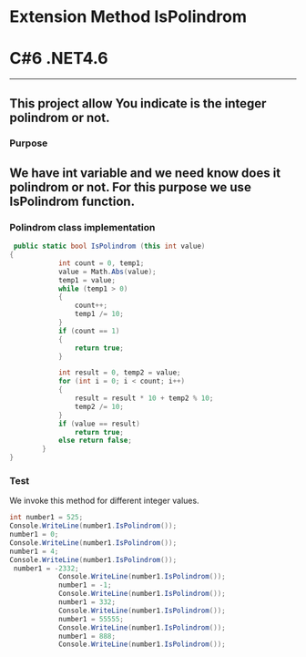 # Extension Method IsPolindrom
# C#6  .NET4.6

----
This project allow You indicate is the integer polindrom or not.
----

### Purpose
We have int variable and we need know does it polindrom or not. For this purpose we use IsPolindrom function.
----

### Polindrom class implementation
```c#
 public static bool IsPolindrom (this int value)
{
            int count = 0, temp1;
            value = Math.Abs(value);
            temp1 = value;
            while (temp1 > 0)
            {
                count++;
                temp1 /= 10;
            }
            if (count == 1)
            {
                return true;
            }

            int result = 0, temp2 = value;
            for (int i = 0; i < count; i++)
            {
                result = result * 10 + temp2 % 10;
                temp2 /= 10;
            }
            if (value == result)
                return true;
            else return false;
        }
}
```  
### Test 
We invoke this method for different integer values.
```c#
int number1 = 525;
Console.WriteLine(number1.IsPolindrom());
number1 = 0;
Console.WriteLine(number1.IsPolindrom());
number1 = 4;
Console.WriteLine(number1.IsPolindrom());
 number1 = -2332;
            Console.WriteLine(number1.IsPolindrom());
            number1 = -1;
            Console.WriteLine(number1.IsPolindrom());
            number1 = 332;
            Console.WriteLine(number1.IsPolindrom());
            number1 = 55555;
            Console.WriteLine(number1.IsPolindrom());
            number1 = 888;
            Console.WriteLine(number1.IsPolindrom());
```
